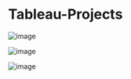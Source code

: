 # Tableau-Projects

![image](https://user-images.githubusercontent.com/64730394/176129999-3d150634-8bcb-4ce4-a68a-2ba736d1b0a0.png)


![image](https://user-images.githubusercontent.com/64730394/176130840-87a94874-a7e8-495e-9a0f-a646b1ef48b0.png)


![image](https://user-images.githubusercontent.com/64730394/176131043-a6c35f93-f23a-4c36-9d05-c340d7c06924.png)
